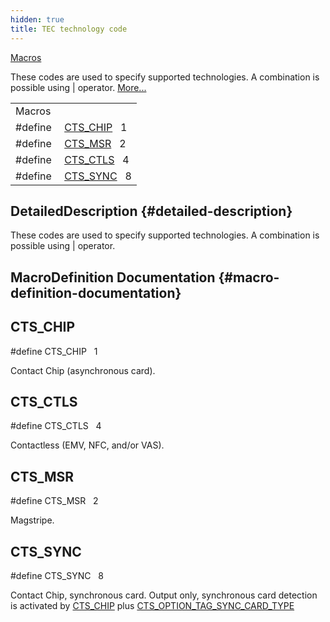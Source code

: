 ```yaml
---
hidden: true
title: TEC technology code
---
```


[Macros](#define-members)

These codes are used to specify supported technologies. A combination is possible using \| operator. [More\...](#details)

|          |                                                     |
|----------|-----------------------------------------------------|
| Macros   |                                                     |
| #define  | [CTS_CHIP](#gadbc63cc59da76fff7974cd5631f56662)   1 |
| #define  | [CTS_MSR](#gaece6355aecbe1744ed15e5b41e0e6c15)   2  |
| #define  | [CTS_CTLS](#ga56e64c2a97c61e8cb043de2852986a3a)   4 |
| #define  | [CTS_SYNC](#ga04faa97d1f562e3d9911be8b2e3d250f)   8 |

## DetailedDescription {#detailed-description}

These codes are used to specify supported technologies. A combination is possible using \| operator.

## MacroDefinition Documentation {#macro-definition-documentation}

## CTS_CHIP <a href="#gadbc63cc59da76fff7974cd5631f56662" id="gadbc63cc59da76fff7974cd5631f56662"></a>

<p>#define CTS_CHIP   1</p>

Contact Chip (asynchronous card).

## CTS_CTLS <a href="#ga56e64c2a97c61e8cb043de2852986a3a" id="ga56e64c2a97c61e8cb043de2852986a3a"></a>

<p>#define CTS_CTLS   4</p>

Contactless (EMV, NFC, and/or VAS).

## CTS_MSR <a href="#gaece6355aecbe1744ed15e5b41e0e6c15" id="gaece6355aecbe1744ed15e5b41e0e6c15"></a>

<p>#define CTS_MSR   2</p>

Magstripe.

## CTS_SYNC <a href="#ga04faa97d1f562e3d9911be8b2e3d250f" id="ga04faa97d1f562e3d9911be8b2e3d250f"></a>

<p>#define CTS_SYNC   8</p>

Contact Chip, synchronous card. Output only, synchronous card detection is activated by [CTS_CHIP](#gadbc63cc59da76fff7974cd5631f56662) plus <a href="group___t_e_c___o_p_t_i_o_n___t_a_g_s.md#ga10f9930ac821ef5f612690b2201f94e3">CTS_OPTION_TAG_SYNC_CARD_TYPE</a>
